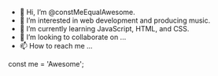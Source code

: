 - 👋 Hi, I’m @constMeEqualAwesome.
- 👀 I’m interested in web development and producing music.
- 🌱 I’m currently learning JavaScript, HTML, and CSS.
- 💞️ I’m looking to collaborate on ...
- 📫 How to reach me ...


const me = 'Awesome';
